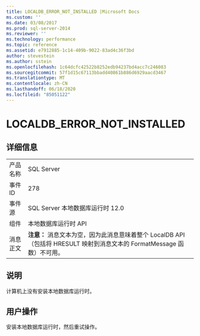 ```yaml
---
title: LOCALDB_ERROR_NOT_INSTALLED |Microsoft Docs
ms.custom: ''
ms.date: 03/08/2017
ms.prod: sql-server-2014
ms.reviewer: ''
ms.technology: performance
ms.topic: reference
ms.assetid: e7912885-1c14-409b-9022-83ad4c36f3bd
author: stevestein
ms.author: sstein
ms.openlocfilehash: 1c64dcfc42522b8252edb94237bd4acc7c246083
ms.sourcegitcommit: 57f1d15c67113bbadd40861b886d6929aacd3467
ms.translationtype: MT
ms.contentlocale: zh-CN
ms.lasthandoff: 06/18/2020
ms.locfileid: "85051122"
---
```

# <a name="localdb_error_not_installed"></a>LOCALDB_ERROR_NOT_INSTALLED
    
## <a name="details"></a>详细信息  
  
|||  
|-|-|  
|产品名称|SQL Server|  
|事件 ID|278|  
|事件源|SQL Server 本地数据库运行时 12.0|  
|组件|本地数据库运行时 API|  
|消息正文|**注意：** 消息文本为空，因为此消息意味着整个 LocalDB API （包括将 HRESULT 映射到消息文本的 FormatMessage 函数）不可用。|  
  
## <a name="explanation"></a>说明  
 计算机上没有安装本地数据库运行时。  
  
## <a name="user-action"></a>用户操作  
 安装本地数据库运行时，然后重试操作。  
  
  
